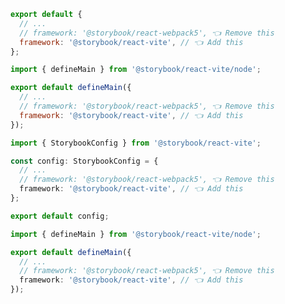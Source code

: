 ```js filename=".storybook/main.js" renderer="react" language="js" tabTitle="CSF 3"
export default {
  // ...
  // framework: '@storybook/react-webpack5', 👈 Remove this
  framework: '@storybook/react-vite', // 👈 Add this
};
```

```js filename=".storybook/main.js" renderer="react" language="js" tabTitle="CSF Next 🧪"
import { defineMain } from '@storybook/react-vite/node';

export default defineMain({
  // ...
  // framework: '@storybook/react-webpack5', 👈 Remove this
  framework: '@storybook/react-vite', // 👈 Add this
});
```

```ts filename=".storybook/main.ts" renderer="react" language="ts" tabTitle="CSF 3"
import { StorybookConfig } from '@storybook/react-vite';

const config: StorybookConfig = {
  // ...
  // framework: '@storybook/react-webpack5', 👈 Remove this
  framework: '@storybook/react-vite', // 👈 Add this
};

export default config;
```

```ts filename=".storybook/main.ts" renderer="react" language="ts" tabTitle="CSF Next 🧪"
import { defineMain } from '@storybook/react-vite/node';

export default defineMain({
  // ...
  // framework: '@storybook/react-webpack5', 👈 Remove this
  framework: '@storybook/react-vite', // 👈 Add this
});
```
